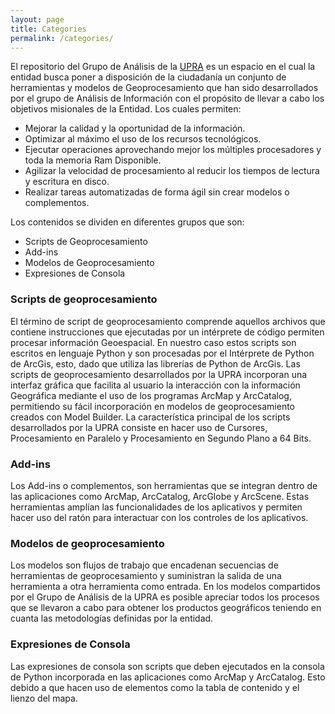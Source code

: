 ```yaml
---
layout: page
title: Categories
permalink: /categories/
---
```



El repositorio del Grupo de Análisis de la [UPRA](http://upra.gov.co/) es un espacio en el cual la entidad busca poner a disposición de la ciudadanía un conjunto de herramientas y modelos de Geoprocesamiento que han sido desarrollados por el grupo de Análisis de Información con el propósito de llevar a cabo los objetivos misionales de la Entidad. Los cuales permiten:

- Mejorar la calidad y la oportunidad de la información.
- Optimizar al máximo el uso de los recursos tecnológicos.
- Ejecutar operaciones aprovechando mejor los múltiples procesadores y toda la memoria Ram Disponible.
- Agilizar la velocidad de procesamiento al reducir los tiempos de lectura y escritura en disco.
- Realizar tareas automatizadas de forma ágil sin crear modelos o complementos.


Los contenidos se dividen en diferentes grupos que son:

- Scripts de Geoprocesamiento
- Add-ins
- Modelos de Geoprocesamiento
- Expresiones de Consola


### Scripts de geoprocesamiento
El término de script de geoprocesamiento comprende aquellos archivos que contiene instrucciones que ejecutadas por un intérprete de código permiten procesar información Geoespacial.  En nuestro caso estos scripts  son escritos en lenguaje Python y son procesadas por el Intérprete de Python de ArcGis, esto, dado que utiliza las librerías de Python de ArcGis.
Las scripts de geoprocesamiento desarrollados por la UPRA incorporan una interfaz gráfica que facilita al usuario la interacción con la información Geográfica mediante el uso de los programas ArcMap y ArcCatalog, permitiendo su fácil incorporación en modelos de geoprocesamiento creados con Model Builder. La característica principal de los scripts desarrollados por la UPRA consiste en hacer uso de Cursores, Procesamiento en Paralelo y Procesamiento en Segundo Plano a 64 Bits.

### Add-ins
Los Add-ins o complementos, son herramientas que se integran dentro de las aplicaciones  como ArcMap, ArcCatalog, ArcGlobe y ArcScene. Estas herramientas amplían las funcionalidades de los aplicativos y permiten hacer uso del ratón para interactuar con los controles de los aplicativos.

### Modelos de geoprocesamiento
Los modelos son flujos de trabajo que encadenan secuencias de herramientas de geoprocesamiento y suministran la salida de una herramienta a otra herramienta como entrada. En los modelos compartidos por el Grupo de Análisis de la UPRA es posible apreciar todos los procesos que se llevaron a cabo para obtener los productos geográficos teniendo en cuanta las metodologías definidas por la entidad.

### Expresiones de Consola
Las expresiones de consola son scripts que deben ejecutados en la consola de Python incorporada en las aplicaciones como ArcMap y ArcCatalog. Esto debido a que hacen uso de  elementos como la tabla de contenido y el lienzo del mapa.
